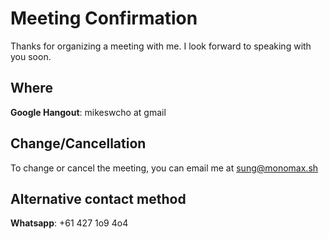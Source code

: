 # Meeting Confirmation

Thanks for organizing a meeting with me. I look forward to speaking with you soon.

## Where

**Google Hangout**: mikeswcho at gmail

## Change/Cancellation

To change or cancel the meeting, you can email me at <a href="mailto:sung@monomax.sh">sung@monomax.sh</a>

## Alternative contact method

**Whatsapp**: +61 427 1o9 4o4
